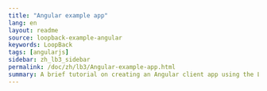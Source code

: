 ```yaml
---
title: "Angular example app"
lang: en
layout: readme
source: loopback-example-angular
keywords: LoopBack
tags: [angularjs]
sidebar: zh_lb3_sidebar
permalink: /doc/zh/lb3/Angular-example-app.html
summary: A brief tutorial on creating an Angular client app using the Loopback AngularJS SDK.
---
```

